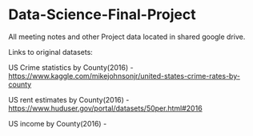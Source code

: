 # Data-Science-Final-Project


All meeting notes and other Project data located in shared google drive.

Links to original datasets:

  US Crime statistics by County(2016) - https://www.kaggle.com/mikejohnsonjr/united-states-crime-rates-by-county 
  
  US rent estimates by County(2016) - https://www.huduser.gov/portal/datasets/50per.html#2016
  
  US income by County(2016) - 

